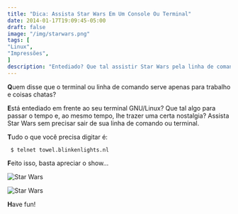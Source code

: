 ```yaml
---
title: "Dica: Assista Star Wars Em Um Console Ou Terminal"
date: 2014-01-17T19:09:45-05:00
draft: false
image: "/img/starwars.png"
tags: [
"Linux",
"Impressões",
]
description: "Entediado? Que tal assistir Star Wars pela linha de comando?"
---
```

**Q**uem disse que o terminal ou linha de comando serve apenas para trabalho e coisas chatas?

**E**stá entediado em frente ao seu terminal GNU/Linux?	Que tal algo para passar o tempo e, ao mesmo tempo, lhe trazer uma certa nostalgia? Assista Star Wars sem precisar sair de sua linha de comando ou terminal.

**T**udo o que você precisa digitar é:

```
 $ telnet towel.blinkenlights.nl
```

**F**eito isso, basta apreciar o show...

![Star Wars](/img/starwars_1.png)

![Star Wars](/img/starwars_2.jpg)

**H**ave fun!
